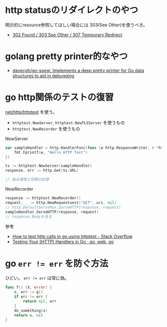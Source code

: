 # http statusのリダイレクトのやつ

明示的にresource参照してほしい場合には 303(See Other)を使うべき。

- [302 Found / 303 See Other / 307 Temporary Redirect](https://gist.github.com/doloopwhile/e808ddafe76f0dcefeee)

# golang pretty printer的なやつ

- [davecgh/go-spew: Implements a deep pretty printer for Go data structures to aid in debugging](https://github.com/davecgh/go-spew)

# go http関係のテストの復習

[net/http/httptest](https://golang.org/pkg/net/http/httptest/) を使う。

- `httptest.NewServer`, `httptest.NewTLSServer` を使うもの
- `httptest.NewRecorder` を使うもの

NewServer

```go
var sampleHandler = http.HandlerFunc(func (w http.ResponseWriter, r *http.Request) {
    fmt.Fprintf(w, "Hello HTTP Test")
})

ts := httptest.NewServer(sampleHandler)
response, err := http.Get(ts.URL)

// 後は通常と同様の処理
```


NewRecorder

```go
response := httptest.NewRecorder()
request, _ := http.NewRequestuest("GET", uri, nil)
// http.DefaultServeMux.ServeHTTP(response, request)
sampleHandler.ServeHTTP(response, request)
// response.Bodyを見る
```

参考

- [How to test http calls in go using httptest - Stack Overflow](http://stackoverflow.com/questions/16154999/how-to-test-http-calls-in-go-using-httptest)
- [Testing Your (HTTP) Handlers in Go · go, web, go](https://elithrar.github.io/article/testing-http-handlers-go/)

# go `err != err` を防ぐ方法

ひどい。 `err != err` は常に偽。

```go
func f() (X, error) {
	x, err := g()
    if err != err {
		return nil, err
	}
    do_something(x)
    return x, nil
}
```

